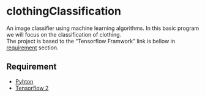 # clothingClassification
An image classifier using machine learning algorithms. In this basic program we will focus on the classification of clothing.  
The project is based to the <q>Tensorflow Framwork</q> link is bellow in [requirement](https://github.com/faouziMohamed/clothingClassification#requirement) section.  
## Requirement 
- [Pyhton](https://www.python.org/downloads/)
- [<span title="Download and install Tensorflow library">Tensorflow</span> 2](https://www.tensorflow.org/install)

#
